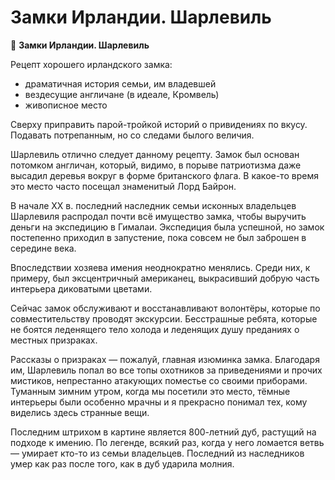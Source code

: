 # Замки Ирландии. Шарлевиль

🏰  **Замки Ирландии. Шарлевиль**

Рецепт хорошего ирландского замка:

- драматичная история семьи, им владевшей
- вездесущие англичане (в идеале, Кромвель)
- живописное место

Сверху приправить парой-тройкой историй о привидениях по вкусу.
Подавать потрепанным, но со следами былого величия.

Шарлевиль отлично следует данному рецепту.
Замок был основан потомком англичан, который, видимо, в порыве патриотизма даже высадил деревья вокруг в форме британского флага. В какое-то время это место часто посещал знаменитый Лорд Байрон.

В начале XX в. последний наследник семьи исконных владельцев Шарлевиля распродал почти всё имущество замка, чтобы выручить деньги на экспедицию в Гималаи. Экспедиция была успешной, но замок постепенно приходил в запустение, пока совсем не был заброшен в середине века.

Впоследствии хозяева имения неоднократно менялись. Среди них, к примеру, был эксцентричный американец, выкрасивший добрую часть интерьера диковатыми цветами.

Сейчас замок обслуживают и восстанавливают волонтёры, которые по совместительству проводят экскурсии. Бесстрашные ребята, которые не боятся леденящего тело холода и леденящих душу преданиях о местных призраках.

Рассказы о призраках — пожалуй, главная изюминка замка. Благодаря им, Шарлевиль попал во все топы охотников за приведениями и прочих мистиков, непрестанно атакующих поместье со своими приборами. Туманным зимним утром, когда мы посетили это место, тёмные интерьеры были особенно мрачны и я прекрасно понимал тех, кому виделись здесь странные вещи.

Последним штрихом в картине является 800-летний дуб, растущий на подходе к имению. По легенде, всякий раз, когда у него ломается ветвь — умирает кто-то из семьи владельцев. Последний из наследников умер как раз после того, как в дуб ударила молния.